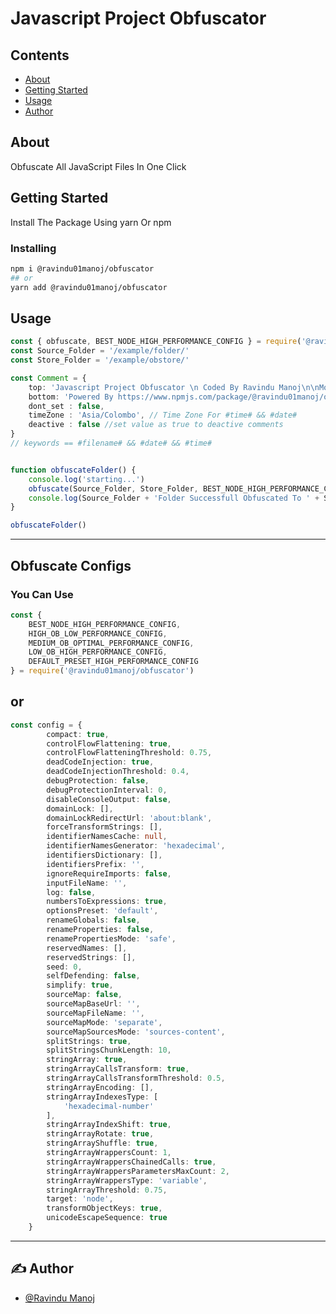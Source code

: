 # Javascript  Project Obfuscator

## Contents

- [About](#about)
- [Getting Started](#getting_started)
- [Usage](#usage)
- [Author](#author)

## About <a name = "about"></a>

Obfuscate All JavaScript Files In One Click

## Getting Started <a name = "getting_started"></a>

Install The Package Using yarn Or npm

### Installing

```sh
npm i @ravindu01manoj/obfuscator
## or
yarn add @ravindu01manoj/obfuscator
```

## Usage <a name = "usage"></a>

```ts
const { obfuscate, BEST_NODE_HIGH_PERFORMANCE_CONFIG } = require('@ravindu01manoj/obfuscator')
const Source_Folder = '/example/folder/'
const Store_Folder = '/example/obstore/'

const Comment = {
	top: 'Javascript Project Obfuscator \n Coded By Ravindu Manoj\n\nModified File : #filename#\nModified Date : #date#\nModified Time : #time#',
	bottom: 'Powered By https://www.npmjs.com/package/@ravindu01manoj/obfuscator',
	dont_set : false,
	timeZone : 'Asia/Colombo', // Time Zone For #time# && #date#
	deactive : false //set value as true to deactive comments 
}
// keywords == #filename# && #date# && #time# 


function obfuscateFolder() {
	console.log('starting...')
	obfuscate(Source_Folder, Store_Folder, BEST_NODE_HIGH_PERFORMANCE_CONFIG,Comment)
	console.log(Source_Folder + 'Folder Successfull Obfuscated To ' + Store_Folder)
}

obfuscateFolder()

```

***

## Obfuscate Configs 

### You Can Use
```ts
const {
	BEST_NODE_HIGH_PERFORMANCE_CONFIG,
	HIGH_OB_LOW_PERFORMANCE_CONFIG,
	MEDIUM_OB_OPTIMAL_PERFORMANCE_CONFIG,
	LOW_OB_HIGH_PERFORMANCE_CONFIG,
	DEFAULT_PRESET_HIGH_PERFORMANCE_CONFIG
} = require('@ravindu01manoj/obfuscator')

```
## or

```ts
const config = {
		compact: true,
		controlFlowFlattening: true,
		controlFlowFlatteningThreshold: 0.75,
		deadCodeInjection: true,
		deadCodeInjectionThreshold: 0.4,
		debugProtection: false,
		debugProtectionInterval: 0,
		disableConsoleOutput: false,
		domainLock: [],
		domainLockRedirectUrl: 'about:blank',
		forceTransformStrings: [],
		identifierNamesCache: null,
		identifierNamesGenerator: 'hexadecimal',
		identifiersDictionary: [],
		identifiersPrefix: '',
		ignoreRequireImports: false,
		inputFileName: '',
		log: false,
		numbersToExpressions: true,
		optionsPreset: 'default',
		renameGlobals: false,
		renameProperties: false,
		renamePropertiesMode: 'safe',
		reservedNames: [],
		reservedStrings: [],
		seed: 0,
		selfDefending: false,
		simplify: true,
		sourceMap: false,
		sourceMapBaseUrl: '',
		sourceMapFileName: '',
		sourceMapMode: 'separate',
		sourceMapSourcesMode: 'sources-content',
		splitStrings: true,
		splitStringsChunkLength: 10,
		stringArray: true,
		stringArrayCallsTransform: true,
		stringArrayCallsTransformThreshold: 0.5,
		stringArrayEncoding: [],
		stringArrayIndexesType: [
			'hexadecimal-number'
		],
		stringArrayIndexShift: true,
		stringArrayRotate: true,
		stringArrayShuffle: true,
		stringArrayWrappersCount: 1,
		stringArrayWrappersChainedCalls: true,
		stringArrayWrappersParametersMaxCount: 2,
		stringArrayWrappersType: 'variable',
		stringArrayThreshold: 0.75,
		target: 'node',
		transformObjectKeys: true,
		unicodeEscapeSequence: true
	}

```

***
## ✍️ Author <a name = "author"></a>

- [@Ravindu Manoj](https://github.com/ravindu01manoj)